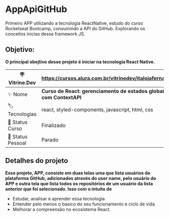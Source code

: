 # AppApiGitHub
Primeiro APP utilizando a tecnologia ReactNative, estudo do curso Rocketseat Bootcamp, consumindo a API do GitHub. Explorando os conceitos inicias desse framework JS.
## Objetivo:
**O principal obejtivo desse projeto é iniciar na tecnologia React Native.**

| :placard: Vitrine.Dev | https://cursos.alura.com.br/vitrinedev/italojafernandes
| -------------  | --- |
| :sparkles: Nome | **Curso de React: gerenciamento de estados globais com ContextAPI**
| :label: Tecnologias | react, styled-components, javascript, html, css
| 🔖 Status Curso | Finalizado
| 📖 Status Pessoal | Parado

## Detalhes do projeto

**Esse projeto, APP, consiste em duas telas uma que lista usuários da plataforma GitHub, adicionados através do user name, pelo usuário do APP e outra tela que lista todos os repositórios de um usuário da lista anterior que foi selecionado. Isso com o intuito de**

- Estudar, analisar e aprender essa tecnologia
- Entender pelo menos o basico do seu funcionamento e ciclo de vida
- Melhorar a compreensão no ecosistema React.
